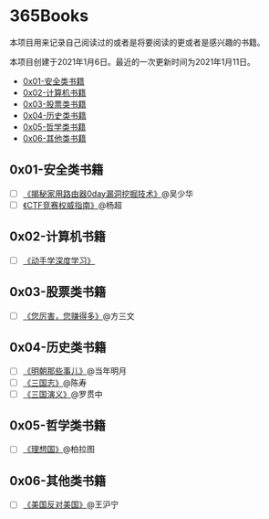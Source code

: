 # 365Books

本项目用来记录自己阅读过的或者是将要阅读的更或者是感兴趣的书籍。

本项目创建于2021年1月6日。最近的一次更新时间为2021年1月11日。

- [0x01-安全类书籍]()
- [0x02-计算机书籍]()
- [0x03-股票类书籍]()
- [0x04-历史类书籍]()
- [0x05-哲学类书籍]()
- [0x06-其他类书籍]()

## 0x01-安全类书籍

- [ ] [《揭秘家用路由器0day漏洞挖掘技术》](https://item.jd.com/11734639.html)@吴少华
- [ ] [《CTF竞赛权威指南》](https://item.jd.com/13041828.html)@杨超

## 0x02-计算机书籍

- [ ] [《动手学深度学习》](https://github.com/d2l-ai/d2l-zh)

## 0x03-股票类书籍

- [ ] [《您厉害，您赚得多》](https://item.jd.com/12192349.html)@方三文

## 0x04-历史类书籍

- [ ] [《明朝那些事儿》](https://item.jd.com/12214768.html)@当年明月
- [ ] [《三国志》](https://item.jd.com/11791579.html)@陈寿
- [ ] [《三国演义》](https://item.jd.com/12656706.html)@罗贯中

## 0x05-哲学类书籍

- [ ] [《理想国》](https://item.jd.com/12897386.html)@柏拉图

## 0x06-其他类书籍

- [ ] [《美国反对美国》](https://github.com/zealotCE/AmericaOpposeAmerica)@王沪宁